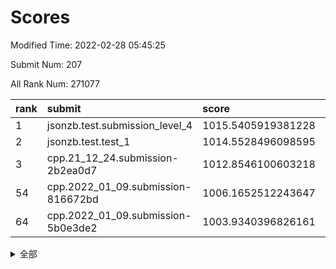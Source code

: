# Scores

Modified Time: 2022-02-28 05:45:25

Submit Num: 207

All Rank Num: 271077

| rank |               submit               |       score        |       sigma        | pk_num |
| :--- | :--------------------------------- | :----------------- | :----------------- | :----- |
| 1    | jsonzb.test.submission_level_4     | 1015.5405919381228 | 0.8225389256032469 | 5239   |
| 2    | jsonzb.test.test_1                 | 1014.5528496098595 | 0.8572609174234568 | 5238   |
| 3    | cpp.21_12_24.submission-2b2ea0d7   | 1012.8546100603218 | 0.7963638039935026 | 5244   |
| 54   | cpp.2022_01_09.submission-816672bd | 1006.1652512243647 | 0.721150332349997  | 5241   |
| 64   | cpp.2022_01_09.submission-5b0e3de2 | 1003.9340396826161 | 0.7107724515791155 | 5240   |


<details>
<summary>全部</summary>

| rank |                 submit                 |       score        |       sigma        | pk_num |
| :--- | :------------------------------------- | :----------------- | :----------------- | :----- |
| 1    | jsonzb.test.submission_level_4         | 1015.5405919381228 | 0.8225389256032469 | 5239   |
| 2    | jsonzb.test.test_1                     | 1014.5528496098595 | 0.8572609174234568 | 5238   |
| 3    | cpp.21_12_24.submission-2b2ea0d7       | 1012.8546100603218 | 0.7963638039935026 | 5244   |
| 4    | gobigger.level_3.submission_level_3_3  | 1011.5634621715562 | 0.7919423109055939 | 5236   |
| 5    | gobigger.level_3.submission_level_3_42 | 1011.1009332307354 | 0.7639776683275332 | 5238   |
| 6    | gobigger.level_3.submission_level_3_5  | 1011.0878889969623 | 0.7686036212007821 | 5243   |
| 7    | gobigger.level_3.submission_level_3_0  | 1010.9526274808871 | 0.7735638490389148 | 5235   |
| 8    | gobigger.level_3.submission_level_3_22 | 1010.9323610001322 | 0.7737477279472976 | 5243   |
| 9    | gobigger.level_3.submission_level_3_6  | 1010.9308202704788 | 0.753795116618715  | 5236   |
| 10   | gobigger.level_3.submission_level_3_15 | 1010.846730122984  | 0.7509282645588078 | 5242   |
| 11   | gobigger.level_3.submission_level_3_27 | 1010.7633189336276 | 0.7573885564251449 | 5237   |
| 12   | gobigger.level_3.submission_level_3_34 | 1010.6719851208495 | 0.7524350944022993 | 5240   |
| 13   | gobigger.level_3.submission_level_3_10 | 1010.6464381667172 | 0.7474585255162245 | 5237   |
| 14   | gobigger.level_3.submission_level_3_19 | 1010.6230543094965 | 0.7641804346740044 | 5240   |
| 15   | gobigger.level_3.submission_level_3_48 | 1010.5994387525932 | 0.7507038200291795 | 5234   |
| 16   | gobigger.level_3.submission_level_3_29 | 1010.5270000003579 | 0.7567475060739105 | 5232   |
| 17   | gobigger.level_3.submission_level_3_36 | 1010.5047124496352 | 0.7649222649808483 | 5235   |
| 18   | gobigger.level_3.submission_level_3_31 | 1010.484128440936  | 0.8204569227808531 | 5239   |
| 19   | gobigger.level_3.submission_level_3_30 | 1010.458840046879  | 0.7560884083009326 | 5245   |
| 20   | gobigger.level_3.submission_level_3_41 | 1010.358850079404  | 0.759391208138865  | 5236   |
| 21   | gobigger.level_3.submission_level_3_38 | 1010.2997423989917 | 0.7589833798521624 | 5244   |
| 22   | gobigger.level_3.submission_level_3_37 | 1010.2562720456283 | 0.7655282412072693 | 5241   |
| 23   | gobigger.level_3.submission_level_3_24 | 1010.2215955834331 | 0.7707695649863067 | 5239   |
| 24   | gobigger.level_3.submission_level_3_14 | 1010.1838946193499 | 0.7546880378962465 | 5242   |
| 25   | gobigger.level_3.submission_level_3_18 | 1010.1831543416567 | 0.7769854845477556 | 5239   |
| 26   | gobigger.level_3.submission_level_3_25 | 1010.1787200858546 | 0.7628060635909683 | 5237   |
| 27   | gobigger.level_3.submission_level_3_28 | 1010.1545987969203 | 0.7751136909267093 | 5238   |
| 28   | gobigger.level_3.submission_level_3_33 | 1010.1384937047128 | 0.7815501634501089 | 5238   |
| 29   | gobigger.level_3.submission_level_3_1  | 1010.128767949715  | 0.7659923143932372 | 5241   |
| 30   | gobigger.level_3.submission_level_3_47 | 1009.997219965023  | 0.7701757432223049 | 5236   |
| 31   | gobigger.level_3.submission_level_3_12 | 1009.9551778399078 | 0.7522363181532457 | 5234   |
| 32   | gobigger.level_3.submission_level_3_8  | 1009.9260037386067 | 0.7445348329108534 | 5244   |
| 33   | gobigger.level_3.submission_level_3_39 | 1009.9070306510431 | 0.7659373826839415 | 5245   |
| 34   | gobigger.level_3.submission_level_3_49 | 1009.7661564317045 | 0.7328324696779163 | 5240   |
| 35   | gobigger.level_3.submission_level_3_23 | 1009.6940095380794 | 0.7357854541050024 | 5236   |
| 36   | gobigger.level_3.submission_level_3_35 | 1009.6730206444456 | 0.7696014942486993 | 5238   |
| 37   | gobigger.level_3.submission_level_3_21 | 1009.6549452801921 | 0.7589470517931283 | 5232   |
| 38   | gobigger.level_3.submission_level_3_40 | 1009.6389506862255 | 0.7475573744126514 | 5235   |
| 39   | gobigger.level_3.submission_level_3_45 | 1009.5687217475135 | 0.7551063037256632 | 5238   |
| 40   | gobigger.level_3.submission_level_3_44 | 1009.5100543368015 | 0.7627360849351045 | 5240   |
| 41   | gobigger.level_3.submission_level_3_26 | 1009.5090646835826 | 0.7485798895471498 | 5237   |
| 42   | gobigger.level_3.submission_level_3_20 | 1009.4035439101831 | 0.740934898833928  | 5242   |
| 43   | gobigger.level_3.submission_level_3_16 | 1009.3381992549387 | 0.7642642807747966 | 5240   |
| 44   | gobigger.level_3.submission_level_3_46 | 1009.288763667332  | 0.743351991717293  | 5241   |
| 45   | gobigger.level_3.submission_level_3_9  | 1009.2851001634061 | 0.7480574558003047 | 5236   |
| 46   | gobigger.level_3.submission_level_3_13 | 1009.2836073697764 | 0.7617660503304565 | 5237   |
| 47   | gobigger.level_3.submission_level_3_17 | 1009.2622039058549 | 0.7450977028147134 | 5240   |
| 48   | gobigger.level_3.submission_level_3_4  | 1009.2385396682126 | 0.7398675842286021 | 5238   |
| 49   | gobigger.level_3.submission_level_3_2  | 1009.0974523691558 | 0.7679488665345914 | 5239   |
| 50   | gobigger.level_3.submission_level_3_32 | 1008.7983146836109 | 0.768463788330683  | 5241   |
| 51   | gobigger.level_3.submission_level_3_43 | 1008.7769580083018 | 0.7443587242800812 | 5238   |
| 52   | gobigger.level_3.submission_level_3_11 | 1008.5244211330267 | 0.7337174558153442 | 5238   |
| 53   | gobigger.level_3.submission_level_3_7  | 1008.2967759568509 | 0.7458156207070785 | 5237   |
| 54   | cpp.2022_01_09.submission-816672bd     | 1006.1652512243647 | 0.721150332349997  | 5241   |
| 55   | gobigger.level_1.submission_level_1_45 | 1005.2126703322402 | 0.7272327757273264 | 5236   |
| 56   | gobigger.level_1.submission_level_1_17 | 1005.2071228821487 | 0.7161434543017099 | 5234   |
| 57   | gobigger.level_1.submission_level_1_43 | 1004.8550190236082 | 0.7230937458750709 | 5240   |
| 58   | gobigger.level_1.submission_level_1_32 | 1004.5850605428377 | 0.7248833467204508 | 5231   |
| 59   | gobigger.level_1.submission_level_1_24 | 1004.2730738361695 | 0.7064086732783598 | 5236   |
| 60   | gobigger.level_1.submission_level_1_11 | 1004.2676908609574 | 0.7154758791319433 | 5238   |
| 61   | gobigger.level_1.submission_level_1_0  | 1004.2520217054345 | 0.7214503595062621 | 5238   |
| 62   | gobigger.level_1.submission_level_1_19 | 1004.0523421680896 | 0.7298852737779202 | 5234   |
| 63   | gobigger.level_1.submission_level_1_39 | 1004.0379210743013 | 0.7111890987868348 | 5238   |
| 64   | cpp.2022_01_09.submission-5b0e3de2     | 1003.9340396826161 | 0.7107724515791155 | 5240   |
| 65   | gobigger.level_1.submission_level_1_42 | 1003.931061636676  | 0.728416852210029  | 5235   |
| 66   | gobigger.level_1.submission_level_1_49 | 1003.9091821208525 | 0.7161822963060386 | 5239   |
| 67   | gobigger.level_1.submission_level_1_35 | 1003.9016714941673 | 0.7249401023030927 | 5240   |
| 68   | gobigger.level_1.submission_level_1_14 | 1003.8939519720453 | 0.7341281157360384 | 5240   |
| 69   | gobigger.level_1.submission_level_1_41 | 1003.7330647878941 | 0.7137230353255453 | 5237   |
| 70   | gobigger.level_1.submission_level_1_27 | 1003.681721475878  | 0.7129001802072763 | 5243   |
| 71   | gobigger.level_1.submission_level_1_31 | 1003.6808673255181 | 0.7251908878198865 | 5237   |
| 72   | gobigger.level_1.submission_level_1_16 | 1003.6599920307638 | 0.722712737504992  | 5239   |
| 73   | gobigger.level_1.submission_level_1_40 | 1003.5953614510316 | 0.7327136670301003 | 5232   |
| 74   | gobigger.level_1.submission_level_1_26 | 1003.5549738081326 | 0.7111841446205802 | 5241   |
| 75   | gobigger.level_1.submission_level_1_3  | 1003.5163812675994 | 0.7161723283757158 | 5241   |
| 76   | gobigger.level_1.submission_level_1_46 | 1003.5021734302098 | 0.7197963550260692 | 5244   |
| 77   | gobigger.level_1.submission_level_1_18 | 1003.4995150245956 | 0.7277254624185702 | 5239   |
| 78   | gobigger.level_1.submission_level_1_30 | 1003.4782541792323 | 0.7228840453331481 | 5233   |
| 79   | gobigger.level_1.submission_level_1_48 | 1003.4512435471819 | 0.7149856886525685 | 5233   |
| 80   | gobigger.level_1.submission_level_1_9  | 1003.4422677419357 | 0.7238991156643033 | 5242   |
| 81   | gobigger.level_1.submission_level_1_47 | 1003.4236434571479 | 0.7086173238202031 | 5241   |
| 82   | gobigger.level_1.submission_level_1_25 | 1003.4134731626693 | 0.7104576711993267 | 5236   |
| 83   | gobigger.level_1.submission_level_1_12 | 1003.3788667132318 | 0.7150793509230924 | 5236   |
| 84   | gobigger.level_1.submission_level_1_7  | 1003.3468729257817 | 0.7107449640680821 | 5236   |
| 85   | gobigger.level_1.submission_level_1_28 | 1003.2602369101954 | 0.7215646525409649 | 5241   |
| 86   | gobigger.level_1.submission_level_1_33 | 1003.2548834207653 | 0.7092116119160227 | 5244   |
| 87   | gobigger.level_1.submission_level_1_8  | 1003.1454169701384 | 0.727261527412618  | 5236   |
| 88   | gobigger.level_1.submission_level_1_5  | 1003.0687115449109 | 0.70625474400586   | 5237   |
| 89   | gobigger.level_1.submission_level_1_10 | 1003.0660210963589 | 0.7274678394368473 | 5240   |
| 90   | gobigger.level_1.submission_level_1_29 | 1003.0567653371598 | 0.7181118719527954 | 5240   |
| 91   | gobigger.level_1.submission_level_1_37 | 1003.0543274543647 | 0.7248870806804608 | 5244   |
| 92   | gobigger.level_1.submission_level_1_13 | 1003.0377191237393 | 0.7182617759355641 | 5240   |
| 93   | gobigger.level_1.submission_level_1_2  | 1002.9823317322392 | 0.7169332756226098 | 5237   |
| 94   | gobigger.level_1.submission_level_1_15 | 1002.9109339404939 | 0.7193343776433159 | 5240   |
| 95   | gobigger.level_1.submission_level_1_36 | 1002.8067718586152 | 0.7134004317567374 | 5236   |
| 96   | gobigger.level_1.submission_level_1_38 | 1002.6880401063052 | 0.7195866431095419 | 5239   |
| 97   | gobigger.level_1.submission_level_1_34 | 1002.5724650392636 | 0.7167841637575759 | 5242   |
| 98   | gobigger.level_1.submission_level_1_44 | 1002.5713130216708 | 0.7167295693839364 | 5239   |
| 99   | gobigger.level_1.submission_level_1_22 | 1002.5442194644851 | 0.7179584610203933 | 5240   |
| 100  | gobigger.level_1.submission_level_1_1  | 1002.4800438492495 | 0.7172748144913884 | 5239   |
| 101  | gobigger.level_1.submission_level_1_6  | 1002.3960509156948 | 0.7158423309698396 | 5233   |
| 102  | gobigger.level_1.submission_level_1_4  | 1002.2377277513376 | 0.7249770145024869 | 5236   |
| 103  | gobigger.level_1.submission_level_1_20 | 1002.1490012956895 | 0.7196459991986713 | 5234   |
| 104  | gobigger.level_1.submission_level_1_21 | 1001.9064549191113 | 0.7131398982702067 | 5237   |
| 105  | gobigger.level_1.submission_level_1_23 | 1001.4827042297064 | 0.7088561136919834 | 5242   |
| 106  | gobigger.random.submission_random_18   | 997.4512932580473  | 0.7202858839820887 | 5230   |
| 107  | gobigger.random.submission_random_20   | 996.8191675198697  | 0.7040724651925246 | 5238   |
| 108  | gobigger.random.submission_random_10   | 996.8167325753853  | 0.7161122967937523 | 5241   |
| 109  | gobigger.random.submission_random_42   | 996.8088940250315  | 0.7002510114572864 | 5237   |
| 110  | gobigger.random.submission_random_23   | 996.7882862327939  | 0.7024823885563031 | 5237   |
| 111  | gobigger.random.submission_random_12   | 996.6636951043985  | 0.7098522196194167 | 5242   |
| 112  | gobigger.random.submission_random_25   | 996.6118363326433  | 0.720074441520363  | 5240   |
| 113  | gobigger.random.submission_random_5    | 996.5896956587271  | 0.7107225890539157 | 5237   |
| 114  | gobigger.random.submission_random_1    | 996.5106535567812  | 0.7073423699369217 | 5239   |
| 115  | gobigger.random.submission_random_45   | 996.4805844635575  | 0.71372784422505   | 5238   |
| 116  | gobigger.random.submission_random_48   | 996.3846731437649  | 0.7031047241374756 | 5243   |
| 117  | gobigger.random.submission_random_21   | 996.3282794421083  | 0.7054321392729085 | 5240   |
| 118  | gobigger.random.submission_random_39   | 996.2994339583607  | 0.7025414366831519 | 5237   |
| 119  | gobigger.random.submission_random_24   | 996.2794575475317  | 0.7087792537516713 | 5242   |
| 120  | gobigger.random.submission_random_35   | 996.2652816716784  | 0.7048933520948407 | 5244   |
| 121  | gobigger.random.submission_random_9    | 996.1899637763639  | 0.7233176222609774 | 5241   |
| 122  | gobigger.random.submission_random_33   | 996.1751694560947  | 0.7043942832468635 | 5239   |
| 123  | gobigger.random.submission_random_43   | 996.173180145983   | 0.7044914038584852 | 5241   |
| 124  | gobigger.random.submission_random_34   | 996.1209862553166  | 0.7169957425580824 | 5239   |
| 125  | gobigger.random.submission_random_17   | 996.1177028559865  | 0.7242875736741066 | 5240   |
| 126  | gobigger.random.submission_random_27   | 996.1018373272942  | 0.6986607011647851 | 5233   |
| 127  | gobigger.random.submission_random_37   | 996.0741832555607  | 0.7159234402120023 | 5235   |
| 128  | gobigger.random.submission_random_49   | 996.0101866928211  | 0.7109298257621689 | 5239   |
| 129  | gobigger.random.submission_random_19   | 995.9526051084227  | 0.7154547503897648 | 5240   |
| 130  | gobigger.random.submission_random_26   | 995.9182210544624  | 0.7107059098752874 | 5230   |
| 131  | gobigger.random.submission_random_2    | 995.883981169122   | 0.7059070503574739 | 5240   |
| 132  | gobigger.random.submission_random_0    | 995.7821385191521  | 0.705600865601048  | 5232   |
| 133  | gobigger.random.submission_random_3    | 995.7760100972802  | 0.7152165943465189 | 5240   |
| 134  | gobigger.random.submission_random_15   | 995.7563316467823  | 0.7203443290681507 | 5232   |
| 135  | gobigger.random.submission_random_13   | 995.7451199786567  | 0.7210296982147528 | 5244   |
| 136  | gobigger.random.submission_random_28   | 995.7142298127235  | 0.6954337438532416 | 5241   |
| 137  | gobigger.random.submission_random_4    | 995.6569538571861  | 0.731189222243393  | 5242   |
| 138  | gobigger.random.submission_random_32   | 995.6547828074725  | 0.708073520781807  | 5235   |
| 139  | gobigger.random.submission_random_38   | 995.6321211600748  | 0.7205394466282561 | 5235   |
| 140  | gobigger.random.submission_random_40   | 995.6267078883164  | 0.7296912996551804 | 5241   |
| 141  | gobigger.random.submission_random_36   | 995.5877310557839  | 0.7000081761854832 | 5232   |
| 142  | gobigger.random.submission_random_47   | 995.5621602680742  | 0.716402338432952  | 5238   |
| 143  | gobigger.random.submission_random_6    | 995.4526532311883  | 0.698931450619568  | 5236   |
| 144  | gobigger.random.submission_random_30   | 995.4171418542395  | 0.713717277409479  | 5242   |
| 145  | gobigger.random.submission_random_29   | 995.3450149807534  | 0.7129245450350454 | 5239   |
| 146  | gobigger.random.submission_random_14   | 995.3248307052157  | 0.7114576813935946 | 5239   |
| 147  | gobigger.random.submission_random_46   | 995.2439948892168  | 0.6944743190719267 | 5239   |
| 148  | gobigger.random.submission_random_41   | 995.1558532281828  | 0.7046770971742847 | 5238   |
| 149  | gobigger.random.submission_random_8    | 995.1150815157607  | 0.7068517469968855 | 5237   |
| 150  | gobigger.random.submission_random_44   | 994.9112841795128  | 0.7217766655986038 | 5235   |
| 151  | gobigger.random.submission_random_11   | 994.8662420118831  | 0.7052347123248689 | 5234   |
| 152  | gobigger.random.submission_random_22   | 994.85672393696    | 0.732665665032365  | 5235   |
| 153  | gobigger.random.submission_random_16   | 994.8149183584004  | 0.7110740734753522 | 5241   |
| 154  | gobigger.random.submission_random_7    | 994.6015387261365  | 0.7057073734991205 | 5237   |
| 155  | gobigger.random.submission_random_31   | 994.4781713085379  | 0.7188440924840698 | 5243   |
| 156  | gobigger.level_2.submission_level_2_43 | 993.9941944336967  | 0.7272592038358309 | 5238   |
| 157  | gobigger.level_2.submission_level_2_48 | 993.8471700155288  | 0.7280698133010098 | 5238   |
| 158  | gobigger.level_2.submission_level_2_37 | 993.5750929263529  | 0.7307364705874669 | 5244   |
| 159  | gobigger.level_2.submission_level_2_24 | 993.4785062422361  | 0.7467258202914206 | 5237   |
| 160  | gobigger.level_2.submission_level_2_33 | 993.0936550975629  | 0.7362118267698234 | 5233   |
| 161  | gobigger.level_2.submission_level_2_21 | 993.0711628703757  | 0.7351719847812302 | 5236   |
| 162  | gobigger.level_2.submission_level_2_11 | 993.017991515376   | 0.7440061038748941 | 5238   |
| 163  | gobigger.level_2.submission_level_2_25 | 993.0164351569554  | 0.7304561902898856 | 5234   |
| 164  | gobigger.level_2.submission_level_2_27 | 992.9932446547019  | 0.7320522293150408 | 5241   |
| 165  | gobigger.level_2.submission_level_2_23 | 992.9242440936256  | 0.7370714447647706 | 5235   |
| 166  | gobigger.level_2.submission_level_2_30 | 992.8662194846474  | 0.755647059673217  | 5238   |
| 167  | gobigger.level_2.submission_level_2_35 | 992.8267735024363  | 0.7475930637477878 | 5241   |
| 168  | gobigger.level_2.submission_level_2_44 | 992.8074027564601  | 0.7541383318858444 | 5240   |
| 169  | gobigger.level_2.submission_level_2_14 | 992.7552661637624  | 0.7368594716415763 | 5235   |
| 170  | gobigger.level_2.submission_level_2_31 | 992.5597868561806  | 0.7432192257251489 | 5239   |
| 171  | gobigger.level_2.submission_level_2_13 | 992.4002198537206  | 0.7439199878472043 | 5239   |
| 172  | gobigger.level_2.submission_level_2_39 | 992.3642614794946  | 0.7455553847219282 | 5235   |
| 173  | gobigger.level_2.submission_level_2_19 | 992.3242457586514  | 0.7380944509821527 | 5241   |
| 174  | gobigger.level_2.submission_level_2_40 | 992.3074704333136  | 0.7398112159611749 | 5239   |
| 175  | gobigger.level_2.submission_level_2_34 | 992.2548654003624  | 0.7525837192710239 | 5243   |
| 176  | gobigger.level_2.submission_level_2_36 | 992.1847567913935  | 0.7483003570499124 | 5235   |
| 177  | gobigger.level_2.submission_level_2_4  | 992.1478693169892  | 0.7483653610141697 | 5235   |
| 178  | gobigger.level_2.submission_level_2_38 | 992.0766812610279  | 0.7324836499698744 | 5239   |
| 179  | gobigger.level_2.submission_level_2_2  | 992.0631995766875  | 0.7537794423959087 | 5236   |
| 180  | gobigger.level_2.submission_level_2_6  | 991.9858689528011  | 0.7420724080944419 | 5243   |
| 181  | gobigger.level_2.submission_level_2_12 | 991.8801211626728  | 0.7519048344257019 | 5245   |
| 182  | gobigger.level_2.submission_level_2_42 | 991.8249121593632  | 0.7499856541255332 | 5239   |
| 183  | gobigger.level_2.submission_level_2_5  | 991.8140703882409  | 0.7455741873377657 | 5236   |
| 184  | gobigger.level_2.submission_level_2_0  | 991.8130408353461  | 0.7579476608762261 | 5241   |
| 185  | gobigger.level_2.submission_level_2_15 | 991.76912534771    | 0.7517896811097661 | 5240   |
| 186  | gobigger.level_2.submission_level_2_26 | 991.612854213534   | 0.7509829920527856 | 5237   |
| 187  | gobigger.level_2.submission_level_2_29 | 991.5817830001464  | 0.7355924525781676 | 5244   |
| 188  | gobigger.level_2.submission_level_2_8  | 991.5457938790931  | 0.7621752251051243 | 5232   |
| 189  | gobigger.level_2.submission_level_2_17 | 991.532181516432   | 0.7546387396171638 | 5240   |
| 190  | gobigger.level_2.submission_level_2_22 | 991.444239876698   | 0.7641599425906513 | 5238   |
| 191  | gobigger.level_2.submission_level_2_45 | 991.3666230116517  | 0.7560571265573948 | 5234   |
| 192  | gobigger.level_2.submission_level_2_18 | 991.3651092565788  | 0.7473516623216058 | 5235   |
| 193  | gobigger.level_2.submission_level_2_46 | 991.3510635922252  | 0.7573275884816159 | 5237   |
| 194  | gobigger.level_2.submission_level_2_32 | 991.3468169123081  | 0.7459555245453268 | 5236   |
| 195  | gobigger.level_2.submission_level_2_41 | 991.128539862527   | 0.7617967461786898 | 5238   |
| 196  | gobigger.level_2.submission_level_2_49 | 991.0604459491425  | 0.7578286265325802 | 5232   |
| 197  | gobigger.level_2.submission_level_2_20 | 991.0268889298673  | 0.7443953780858018 | 5239   |
| 198  | gobigger.level_2.submission_level_2_7  | 991.0063194284527  | 0.7512468558412553 | 5241   |
| 199  | gobigger.level_2.submission_level_2_28 | 990.9608005036531  | 0.7613393004694715 | 5237   |
| 200  | gobigger.level_2.submission_level_2_16 | 990.5687476321126  | 0.7634973935025019 | 5240   |
| 201  | gobigger.level_2.submission_level_2_3  | 990.4817084142527  | 0.7743498742035742 | 5239   |
| 202  | gobigger.level_2.submission_level_2_10 | 990.4293951220752  | 0.7778939026174065 | 5234   |
| 203  | gobigger.level_2.submission_level_2_1  | 990.1872143590415  | 0.7805568905994126 | 5233   |
| 204  | gobigger.level_2.submission_level_2_47 | 990.0523837396381  | 0.7713180298443401 | 5236   |
| 205  | gobigger.level_2.submission_level_2_9  | 989.8589888769676  | 0.7751892535527145 | 5239   |
| 206  | gobigger.none.submission_none_0        | 976.9175942075423  | 1.3392179344256925 | 5237   |
| 207  | gobigger.none.submission_none_1        | 974.8632938392994  | 1.566538752397349  | 5235   |

</details>